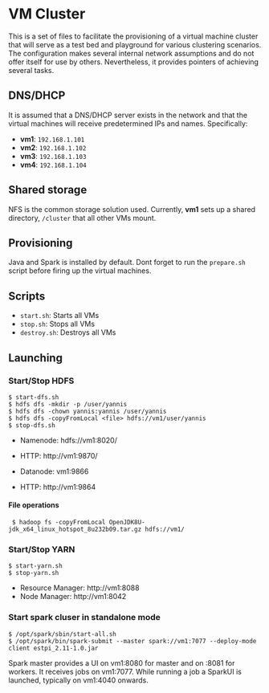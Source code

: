 # VM Cluster

This is a set of files to facilitate the provisioning of a virtual machine cluster that will serve as a test bed and playground for various clustering scenarios. The configuration makes several internal network assumptions and do not offer itself for use by others. Nevertheless, it provides pointers of achieving several tasks.

## DNS/DHCP

It is assumed that a DNS/DHCP server exists in the network and that the virtual machines will receive predetermined IPs and names. Specifically:

- **vm1**: `192.168.1.101`
- **vm2**: `192.168.1.102`
- **vm3**: `192.168.1.103`
- **vm4**: `192.168.1.104`

## Shared storage

NFS is the common storage solution used. Currently, **vm1** sets up a shared directory, `/cluster` that all other VMs mount.

## Provisioning

Java and Spark is installed by default. Dont forget to run the `prepare.sh` script before firing up the virtual machines.

## Scripts

- `start.sh`: Starts all VMs
- `stop.sh`: Stops all VMs
- `destroy.sh`: Destroys all VMs


## Launching

### Start/Stop HDFS

```
$ start-dfs.sh
$ hdfs dfs -mkdir -p /user/yannis
$ hdfs dfs -chown yannis:yannis /user/yannis
$ hdfs dfs -copyFromLocal <file> hdfs://vm1/user/yannis
$ stop-dfs.sh
```

* Namenode: hdfs://vm1:8020/
* HTTP: http://vm1:9870/

* Datanode: vm1:9866
* HTTP: http://vm1:9864

#### File operations

```
 $ hadoop fs -copyFromLocal OpenJDK8U-jdk_x64_linux_hotspot_8u232b09.tar.gz hdfs://vm1/
 ```

### Start/Stop YARN

```
$ start-yarn.sh
$ stop-yarn.sh
```

* Resource Manager: http://vm1:8088
* Node Manager: http://vm1:8042

### Start spark cluser in standalone mode

```
$ /opt/spark/sbin/start-all.sh
$ /opt/spark/bin/spark-submit --master spark://vm1:7077 --deploy-mode client estpi_2.11-1.0.jar
```

Spark master provides a UI on vm1:8080 for master and on :8081 for workers. It receives jobs on vm1:7077. While running a job a SparkUI is launched, typically on vm1:4040 onwards.
